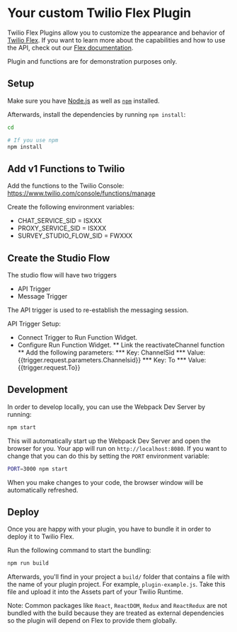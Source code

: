 # Your custom Twilio Flex Plugin

Twilio Flex Plugins allow you to customize the appearance and behavior of [Twilio Flex](https://www.twilio.com/flex). If you want to learn more about the capabilities and how to use the API, check out our [Flex documentation](https://www.twilio.com/docs/flex).

Plugin and functions are for demonstration purposes only.

## Setup

Make sure you have [Node.js](https://nodejs.org) as well as [`npm`](https://npmjs.com) installed.

Afterwards, install the dependencies by running `npm install`:

```bash
cd 

# If you use npm
npm install
```

## Add v1 Functions to Twilio

Add the functions to the Twilio Console:
https://www.twilio.com/console/functions/manage

Create the following environment variables:

* CHAT_SERVICE_SID = ISXXX
* PROXY_SERVICE_SID = ISXXX
* SURVEY_STUDIO_FLOW_SID = FWXXX

## Create the Studio Flow
The studio flow will have two triggers
* API Trigger
* Message Trigger

The API trigger is used to re-establish the messaging session.

API Trigger Setup:
* Connect Trigger to Run Function Widget.
* Configure Run Function Widget.
** Link the reactivateChannel function
** Add the following parameters:
*** Key: ChannelSid
*** Value: {{trigger.request.parameters.Channelsid}}
*** Key: To
*** Value: {{trigger.request.To}}

## Development

In order to develop locally, you can use the Webpack Dev Server by running:

```bash
npm start
```

This will automatically start up the Webpack Dev Server and open the browser for you. Your app will run on `http://localhost:8080`. If you want to change that you can do this by setting the `PORT` environment variable:

```bash
PORT=3000 npm start
```

When you make changes to your code, the browser window will be automatically refreshed.

## Deploy

Once you are happy with your plugin, you have to bundle it in order to deploy it to Twilio Flex.

Run the following command to start the bundling:

```bash
npm run build
```

Afterwards, you'll find in your project a `build/` folder that contains a file with the name of your plugin project. For example, `plugin-example.js`. Take this file and upload it into the Assets part of your Twilio Runtime.

Note: Common packages like `React`, `ReactDOM`, `Redux` and `ReactRedux` are not bundled with the build because they are treated as external dependencies so the plugin will depend on Flex to provide them globally.
